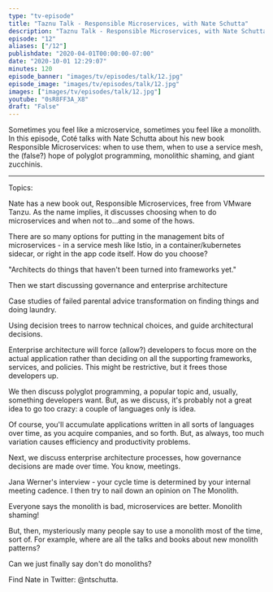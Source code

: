 ```yaml
---
type: "tv-episode"
title: "Taznu Talk - Responsible Microservices, with Nate Schutta"
description: "Taznu Talk - Responsible Microservices, with Nate Schutta"
episode: "12"
aliases: ["/12"]
publishdate: "2020-04-01T00:00:00-07:00"
date: "2020-10-01 12:29:07"
minutes: 120
episode_banner: "images/tv/episodes/talk/12.jpg"
episode_image: "images/tv/episodes/talk/12.jpg"
images: ["images/tv/episodes/talk/12.jpg"]
youtube: "0sR8FF3A_X8"
draft: "False"
---
```


Sometimes you feel like a microservice, sometimes you feel like a monolith. In this episode, Coté talks with Nate Schutta about his new book Responsible Microservices: when to use them, when to use a service mesh, the (false?) hope of polyglot programming, monolithic shaming, and giant zucchinis.

----

Topics: 

Nate has a new book out, Responsible Microservices, free from VMware Tanzu. As the name implies, it discusses choosing when to do microservices and when not to...and some of the hows.

There are so many options for putting in the management bits of microservices - in a service mesh like Istio, in a container/kubernetes sidecar, or right in the app code itself. How do you choose?

"Architects do things that haven't been turned into frameworks yet."

Then we start discussing governance and enterprise architecture

Case studies of failed parental advice transformation on finding things and doing laundry.

Using decision trees to narrow technical choices, and guide architectural decisions.

Enterprise architecture will force (allow?) developers to focus more on the actual application rather than deciding on all the supporting frameworks, services, and policies. This might be restrictive, but it frees those developers up.

We then discuss polyglot programming, a popular topic and, usually, something developers want. But, as we discuss, it's probably not a great idea to go too crazy: a couple of languages only is idea.

Of course, you'll accumulate applications written in all sorts of languages over time, as you acquire companies, and so forth. But, as always, too much variation causes efficiency and productivity problems.

Next, we discuss enterprise architecture processes, how governance decisions are made over time. You know, meetings.

Jana Werner's interview - your cycle time is determined by your internal meeting cadence.
I then try to nail down an opinion on The Monolith.

Everyone says the monolith is bad, microservices are better. Monolith shaming!

But, then, mysteriously many people say to use a monolith most of the time, sort of. For example, where are all the talks and books about new monolith patterns?

Can we just finally say don't do monoliths?

Find Nate in Twitter: @ntschutta.